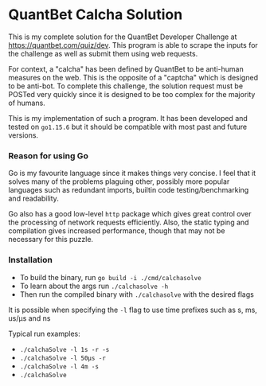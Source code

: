 # QuantBet Calcha Solution

This is my complete solution for the QuantBet Developer Challenge at https://quantbet.com/quiz/dev. This program is able
to scrape the inputs for the challenge as well as submit them using web requests.

For context, a "calcha" has been defined by QuantBet to be anti-human measures on the web. This is the opposite of a
"captcha" which is designed to be anti-bot. To complete this challenge, the solution request must be POSTed very quickly
since it is designed to be too complex for the majority of humans.

This is my implementation of such a program. It has been developed and tested on `go1.15.6` but it should be compatible
with most past and future versions.

### Reason for using Go

Go is my favourite language since it makes things very concise. I feel that it solves many of the problems plaguing
other, possibly more popular languages such as redundant imports, builtin code testing/benchmarking and readability.

Go also has a good low-level `http` package which gives great control over the processing of network requests
efficiently. Also, the static typing and compilation gives increased performance, though that may not be necessary for
this puzzle.

### Installation

- To build the binary, run `go build -i ./cmd/calchasolve`
- To learn about the args run `./calchasolve -h`
- Then run the compiled binary with `./calchasolve` with the desired flags

It is possible when specifying the `-l` flag to use time prefixes such as s, ms, us/µs and ns

Typical run examples:

- `./calchaSolve -l 1s -r -s`
- `./calchaSolve -l 50µs -r`
- `./calchaSolve -l 4m -s`
- `./calchaSolve`